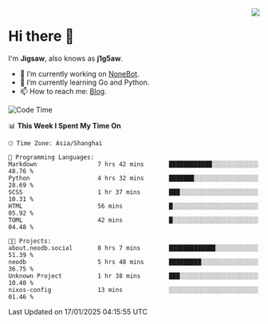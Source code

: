 <a href="#">
  <img align="right" src="https://github-readme-stats.vercel.app/api?username=j1g5awi&count_private=true&show_icons=true&title_color=80070B&text_color=B3B3B3&bg_color=212121&icon_color=80070B" />
</a>

# Hi there 👋

I'm **Jigsaw**, also knows as **j1g5aw**.

- 🔭 I’m currently working on [NoneBot](https://github.com/nonebot).
- 🌱 I’m currently learning Go and Python.
- 📫 How to reach me: [Blog](https://blog.maddestroyer.xyz/).

<!--START_SECTION:waka-->
![Code Time](http://img.shields.io/badge/Code%20Time-1%2C839%20hrs%2044%20mins-blue)

📊 **This Week I Spent My Time On** 

```text
🕑︎ Time Zone: Asia/Shanghai

💬 Programming Languages: 
Markdown                 7 hrs 42 mins       ████████████░░░░░░░░░░░░░   48.76 % 
Python                   4 hrs 32 mins       ███████░░░░░░░░░░░░░░░░░░   28.69 % 
SCSS                     1 hr 37 mins        ███░░░░░░░░░░░░░░░░░░░░░░   10.31 % 
HTML                     56 mins             █░░░░░░░░░░░░░░░░░░░░░░░░   05.92 % 
TOML                     42 mins             █░░░░░░░░░░░░░░░░░░░░░░░░   04.48 % 

🐱‍💻 Projects: 
about.neodb.social       8 hrs 7 mins        █████████████░░░░░░░░░░░░   51.39 % 
neodb                    5 hrs 48 mins       █████████░░░░░░░░░░░░░░░░   36.75 % 
Unknown Project          1 hr 38 mins        ███░░░░░░░░░░░░░░░░░░░░░░   10.40 % 
nixos-config             13 mins             ░░░░░░░░░░░░░░░░░░░░░░░░░   01.46 % 
```


 Last Updated on 17/01/2025 04:15:55 UTC
<!--END_SECTION:waka-->

